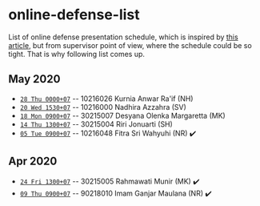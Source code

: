 # online-defense-list
List of online defense presentation schedule, which is inspired by [this article](https://now.tufts.edu/articles/defense-online-defenses), but from supervisor point of view, where the schedule could be so tight. That is why following list comes up.

## May 2020
* [``28 Thu 0000+07``]() -- 10216026 Kurnia Anwar Ra'if (NH)
* [``20 Wed 1530+07``]() -- 10216000 Nadhira Azzahra (SV)
* [``18 Mon 0900+07``]() -- 30215007 Desyana Olenka Margaretta (MK)
* [``14 Thu 1300+07``]() -- 30215004 Riri Jonuarti (SH)
* [``05 Tue 0900+07``]() -- 10216048 Fitra Sri Wahyuhi (NR) :heavy_check_mark:

## Apr 2020
* [``24 Fri 1300+07``]() -- 30215005 Rahmawati Munir (MK) :heavy_check_mark:
* [``09 Thu 0900+07``]() -- 90218010 Imam Ganjar Maulana (NR) :heavy_check_mark:
